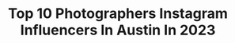 ---
title: Top 10 Photographers Instagram Influencers In Austin In 2023
description: >-
  Find top photographers Instagram influencers in Austin in 2023. Most popular hashtags: #austin #photographer #texas.
platform: Instagram
hits: 275
text_top: Discover the top-rated Instagram influencers on inBeat.
text_bottom: Our search engine aggregates 275 Instagram influencers like this in Austin, United States for you to collaborate.
profiles:
  - username: "charles.reagan"
    fullname: >-
      Charles Reagan
    bio: >-
      left handed photographer // Austin 🏳️‍🌈
    location: "United States"
    followers: 66447
    engagement: 149
    commentsToLikes: 0.028377
    id: ck0tt0ysz0oph0i19fdvihlzo
    verified: false
    hashtags: "#blackandwhitephotography, #musicphotography, #blacklivesmatter, #austin"
  - username: "marshalltidrickphoto"
    fullname: >-
      Marshall Tidrick
    bio: >-
      All photos are my own. Film & digital. Full-time freelance photographer. Austin, Texas. marshalltidrickphoto@gmail.com for inquiries & assignments
    location: "United States"
    followers: 8819
    engagement: 1359
    commentsToLikes: 0.043803
    id: ck5c8nyvf9vsd0i117ewf8wtn
    verified: false
    hashtags: ""
  - username: "bryanschutmaat"
    fullname: >-
      Bryan Schutmaat
    bio: >-
      Photographer Austin, Texas, USA
    location: "United States"
    followers: 42946
    engagement: 673
    commentsToLikes: 0.013185
    id: ck6uh20ye6j320j71hdsc4z6m
    verified: false
    hashtags: "#thefutureisfemale"
  - username: "treysphotostudio"
    fullname: >-
      Carlos Trey Salazar
    bio: >-
      DM for info, rates & bookings or request prints of any photos. Prints and 🔞 Content.
    location: "United States"
    followers: 49352
    engagement: 245
    commentsToLikes: 0.008837
    id: ck0u7dmlb4j800i19smx609sw
    verified: false
    hashtags: "#studiophotography, #austintx, #austintxphotographer, #malefashion"
  - username: "karamariestudios"
    fullname: >-
      𝐊𝐀𝐑𝐀 𝐌𝐀𝐑𝐈𝐄
    bio: >-
      ✖️Como/Milan/Austin Photographer, educator, ➕free-spirit seeker . #blackandwhite specialized private commissions. Email is best 🕶
    location: "United States"
    followers: 32042
    engagement: 191
    commentsToLikes: 0.022757
    id: ck134cl92vser0i19dgq19rra
    verified: false
    hashtags: "#repost, #untoldstories"
  - username: "edsel"
    fullname: >-
      Philip Edsel
    bio: >-
      Creative Director - @austinfc. Photographer ——— Director. Ambassador —— @sonyalpha. Austin ————————— Texas
    location: "United States"
    followers: 63425
    engagement: 128
    commentsToLikes: 0.026873
    id: ck0tusqst8k8b0i19de9gvnl5
    verified: false
    hashtags: "#verde, #listos, #bealpha, #austinfc"
  - username: "snapshotsandmythoughts"
    fullname: >-
      Ailee Semple Petrovic
    bio: >-
      Haley with no h | Joy-filled moments | Mom to Isla [7], Emilia [4], Georgie [2] + Poppy [5 months] | Austin photographer [see ‘Clients’ highlight]
    location: "United States"
    followers: 48072
    engagement: 201
    commentsToLikes: 0.077685
    id: ck6tzbiew8qbg0j71mbbiflcb
    verified: false
    hashtags: "#watchpoppypetrovicgrow, #sponsored, #samthousetour, #misspoppypetrovic"
  - username: "b.c.calico"
    fullname: >-
      Brendan Carroll
    bio: >-
      Photographer | Director Austin, TX | Chicago, IL @SporArts
    location: "United States"
    followers: 5747
    engagement: 627
    commentsToLikes: 0.035397
    id: ck6tll4i966er0j71a5sttk5n
    verified: false
    hashtags: ""
  - username: "komrant"
    fullname: >-
      komrant
    bio: >-
      Making magic all over America 📷🇺🇸 For shoots DM me 📍 currently in Austin, TX
    location: "United States"
    followers: 26969
    engagement: 212
    commentsToLikes: 0.027023
    id: ck6u715pciv9t0j71cwufdfez
    verified: false
    hashtags: "#atx, #atlanta, #losangeles, #style"
  - username: "ryankytephoto"
    fullname: >-
      Ryan Kyte
    bio: >-
      Austin, TX & Landscape Photography Prints & Digital Licensing 👇🏼
    location: "United States"
    followers: 3684
    engagement: 960
    commentsToLikes: 0.076088
    id: ck138afttfafn0i19lsixs01x
    verified: false
    hashtags: "#atxlife, #texasphotographer, #westbysouthwest, #earthfocus"
---